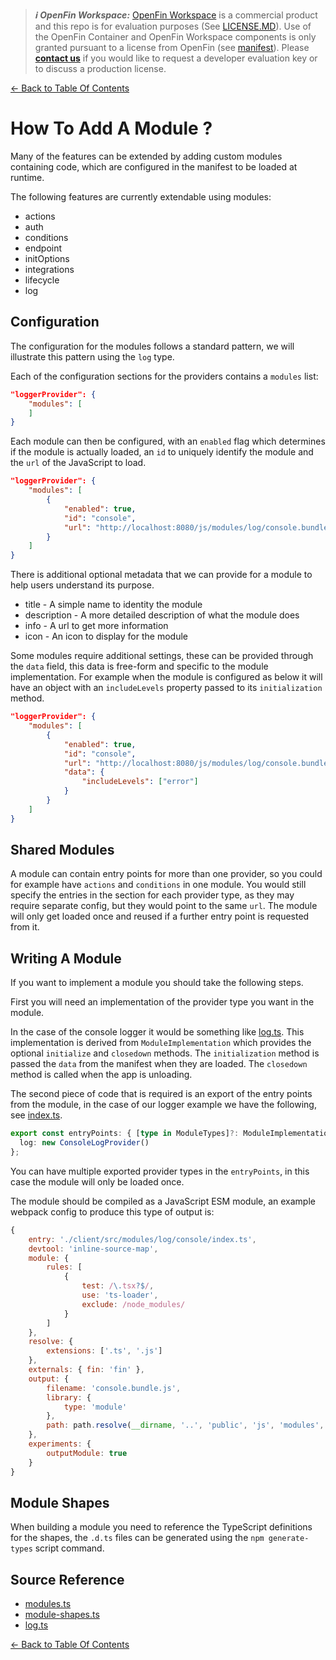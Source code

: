 > **_:information_source: OpenFin Workspace:_** [OpenFin Workspace](https://www.openfin.co/workspace/) is a commercial product and this repo is for evaluation purposes (See [LICENSE.MD](../LICENSE.MD)). Use of the OpenFin Container and OpenFin Workspace components is only granted pursuant to a license from OpenFin (see [manifest](../public/manifest.fin.json)). Please [**contact us**](https://www.openfin.co/workspace/poc/) if you would like to request a developer evaluation key or to discuss a production license.

[<- Back to Table Of Contents](../README.md)

# How To Add A Module ?

Many of the features can be extended by adding custom modules containing code, which are configured in the manifest to be loaded at runtime.

The following features are currently extendable using modules:

- actions
- auth
- conditions
- endpoint
- initOptions
- integrations
- lifecycle
- log

## Configuration

The configuration for the modules follows a standard pattern, we will illustrate this pattern using the `log` type.

Each of the configuration sections for the providers contains a `modules` list:

```json
"loggerProvider": {
    "modules": [
    ]
}
```

Each module can then be configured, with an `enabled` flag which determines if the module is actually loaded, an `id` to uniquely identify the module and the `url` of the JavaScript to load.

```json
"loggerProvider": {
    "modules": [
        {
            "enabled": true,
            "id": "console",
            "url": "http://localhost:8080/js/modules/log/console.bundle.js"
        }
    ]
}
```

There is additional optional metadata that we can provide for a module to help users understand its purpose.

- title - A simple name to identity the module
- description - A more detailed description of what the module does
- info - A url to get more information
- icon - An icon to display for the module

Some modules require additional settings, these can be provided through the `data` field, this data is free-form and specific to the module implementation. For example when the module is configured as below it will have an object with an `includeLevels` property passed to its `initialization` method.

```json
"loggerProvider": {
    "modules": [
        {
            "enabled": true,
            "id": "console",
            "url": "http://localhost:8080/js/modules/log/console.bundle.js",
            "data": {
                "includeLevels": ["error"]
            }
        }
    ]
}
```

## Shared Modules

A module can contain entry points for more than one provider, so you could for example have `actions` and `conditions` in one module. You would still specify the entries in the section for each provider type, as they may require separate config, but they would point to the same `url`. The module will only get loaded once and reused if a further entry point is requested from it.

## Writing A Module

If you want to implement a module you should take the following steps.

First you will need an implementation of the provider type you want in the module.

In the case of the console logger it would be something like [log.ts](../client/src/modules/log/console/log.ts). This implementation is derived from `ModuleImplementation` which provides the optional `initialize` and `closedown` methods. The `initialization` method is passed the `data` from the manifest when they are loaded. The `closedown` method is called when the app is unloading.

The second piece of code that is required is an export of the entry points from the module, in the case of our logger example we have the following, see [index.ts](../client/src/modules/log/console/index.ts).

```ts
export const entryPoints: { [type in ModuleTypes]?: ModuleImplementation } = {
  log: new ConsoleLogProvider()
};
```

You can have multiple exported provider types in the `entryPoints`, in this case the module will only be loaded once.

The module should be compiled as a JavaScript ESM module, an example webpack config to produce this type of output is:

```js
{
    entry: './client/src/modules/log/console/index.ts',
    devtool: 'inline-source-map',
    module: {
        rules: [
            {
                test: /\.tsx?$/,
                use: 'ts-loader',
                exclude: /node_modules/
            }
        ]
    },
    resolve: {
        extensions: ['.ts', '.js']
    },
    externals: { fin: 'fin' },
    output: {
        filename: 'console.bundle.js',
        library: {
            type: 'module'
        },
        path: path.resolve(__dirname, '..', 'public', 'js', 'modules', 'log')
    },
    experiments: {
        outputModule: true
    }
}
```

## Module Shapes

When building a module you need to reference the TypeScript definitions for the shapes, the `.d.ts` files can be generated using the `npm generate-types` script command.

## Source Reference

- [modules.ts](../client/src/framework/modules.ts)
- [module-shapes.ts](../client/src/framework/shapes/module-shapes.ts)
- [log.ts](../client/src/modules/log/console/log.ts)

[<- Back to Table Of Contents](../README.md)
